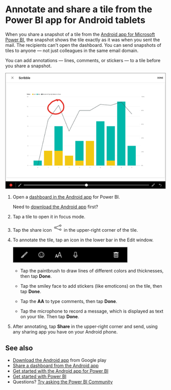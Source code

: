 <properties 
   pageTitle="Annotate and share a tile from the Power BI app for Android tablets"
   description="Read about sharing snapshots of tiles from the Android app for Microsoft Power BI. The snapshot shows the tile exactly as it was when you sent the mail."
   services="powerbi" 
   documentationCenter="" 
   authors="maggiesMSFT" 
   manager="erikre" 
   backup=""
   editor=""
   tags=""
   qualityFocus="no"
   qualityDate=""/>
 
<tags
   ms.service="powerbi"
   ms.devlang="NA"
   ms.topic="article"
   ms.tgt_pltfrm="NA"
   ms.workload="powerbi"
   ms.date="11/17/2016"
   ms.author="maggies"/>
# Annotate and share a tile from the Power BI app for Android tablets

When you share a snapshot of a tile from the [Android app for Microsoft Power BI](powerbi-mobile-android-tablet-app-get-started.md), the snapshot shows the tile exactly as it was when you sent the mail. The recipients can't open the dashboard. You can send snapshots of tiles to anyone — not just colleagues in the same email domain.

You can add annotations — lines, comments, or stickers — to a tile before you share a snapshot.

![](media/powerbi-mobile-annotate-and-share-a-tile-from-the-android-tablet-app/power-bi-android-tablet-annotate.png)

1. Open a [dashboard in the Android app](powerbi-mobile-dashboards-in-the-android-tablet-app.md) for Power BI.

	Need to [download the Android app](http://go.microsoft.com/fwlink/?LinkID=544867) first?

2. Tap a tile to open it in focus mode.

3. Tap the share icon ![](media/powerbi-mobile-annotate-and-share-a-tile-from-the-android-tablet-app/PBI_Andr_ShareSnapIcon.png) in the upper-right corner of the tile.

4. To annotate the tile, tap an icon in the lower bar in the Edit window.

	![](media/powerbi-mobile-annotate-and-share-a-tile-from-the-android-tablet-app/power-bi-android-annotate-bar.png)

	-   Tap the paintbrush to draw lines of different colors and thicknesses, then tap **Done**.

	-   Tap the smiley face to add stickers (like emoticons) on the tile, then tap **Done**.

	-   Tap the **AA** to type comments, then tap **Done**.

	-   Tap the microphone to record a message, which is displayed as text on your tile. Then tap **Done**.

5. After annotating, tap **Share** in the upper-right corner and send, using any sharing app you have on your Android phone.

## See also

-  [Download the Android app](http://go.microsoft.com/fwlink/?LinkID=544867) from Google play
-  [Share a dashboard from the Android app](powerbi-mobile-share-a-dashboard-from-the-android-tablet-app.md)
-  [Get started with the Android app for Power BI](powerbi-mobile-android-tablet-app-get-started.md)
-  [Get started with Power BI](powerbi-service-get-started.md)
- Questions? [Try asking the Power BI Community](http://community.powerbi.com/)
